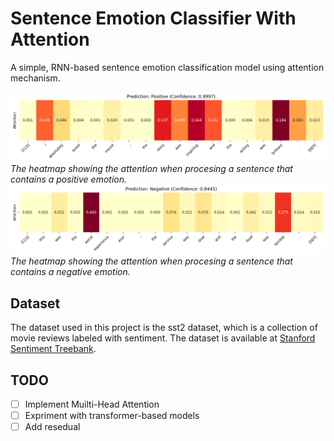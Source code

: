 # Sentence Emotion Classifier With Attention

A simple, RNN-based sentence emotion classification model using attention mechanism.

![A sentence inferenced positive](./assets/exmaple_positive.png)
*The heatmap showing the attention when procesing a sentence that contains a positive emotion.*
![A sentence inferenced nagative](./assets/example_negative.png)
*The heatmap showing the attention when procesing a sentence that contains a negative emotion.*

## Dataset
The dataset used in this project is the sst2 dataset, which is a collection of movie reviews labeled with sentiment. The dataset is available at [Stanford Sentiment Treebank](https://nlp.stanford.edu/sentiment/index.html).

## TODO
- [ ] Implement Muilti-Head Attention
- [ ] Expriment with transformer-based models
- [ ]  Add resedual